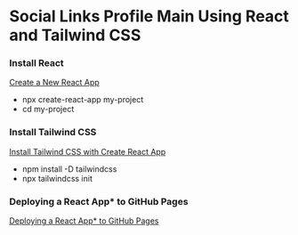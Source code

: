 # Social Links Profile Main Using React and Tailwind CSS

### Install React

[Create a New React App](https://legacy.reactjs.org/docs/create-a-new-react-app.html)

- npx create-react-app my-project
- cd my-project

### Install Tailwind CSS

[Install Tailwind CSS with Create React App](https://tailwindcss.com/docs/guides/create-react-app)

- npm install -D tailwindcss
- npx tailwindcss init

### Deploying a React App\* to GitHub Pages

[Deploying a React App\* to GitHub Pages](https://github.com/gitname/react-gh-pages)
